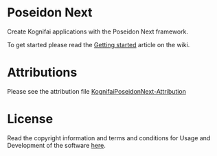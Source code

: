 # Poseidon Next

Create Kognifai applications with the Poseidon Next framework.

To get started please read the [Getting started](https://github.com/kognifai/PoseidonNext_Samples/wiki/Developers-Getting-Started) article on the wiki.

# Attributions
Please see the attribution file [KognifaiPoseidonNext-Attribution](https://github.com/kognifai/PoseidonNext_Samples/KognifaiPoseidonNext-Attribution.pdf)

# License
Read the copyright information and terms and conditions for Usage and Development of the software [here](https://github.com/kognifai/Core_Documentation/blob/master/LinkedPages/License.md).
